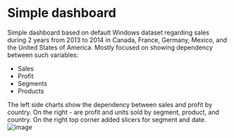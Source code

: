 # Simple dashboard

Simple dashboard based on default Windows dataset regarding sales during 2 years from 2013 to 2014 in Canada, France, Germany, Mexico, and the United States of America. Mostly focused on showing dependency between such variables:
*	Sales
*	Profit
*	Segments
*	Products

The left side charts show the dependency between sales and profit by country. On the right - are profit and units sold by segment, product, and country. 
On the right top corner added slicers for segment and date.
![image](https://user-images.githubusercontent.com/112822472/218155027-bc537e5d-e519-4e0b-9ab1-2db7d0b31eb9.png)
